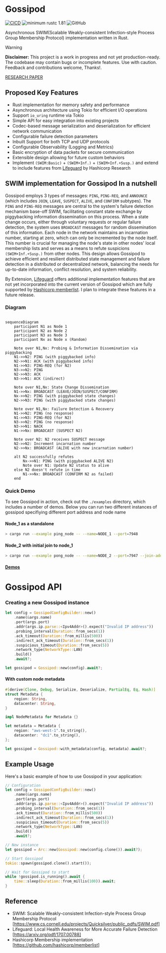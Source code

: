 # Gossipod

[![CICD](https://github.com/thedhejavu/gossipod/actions/workflows/CI.yml/badge.svg)](https://github.com/TheDhejavu/gossipod/actions/workflows/CI.yml)
![minimum rustc 1.81](https://img.shields.io/badge/rustc-1.81.0+-red.svg)
![GitHub](https://img.shields.io/github/license/thedhejavu/gossipod)

Asynchronous SWIM(Scalable Weakly-consistent Infection-style Process Group Membership Protocol) implementation written in Rust.

> [!WARNING]
> **Disclaimer:** This project is a work in progress and not yet production-ready.
> The codebase may contain bugs or incomplete features.
> Use with caution. Feedback and contributions welcome, Thanks!.

[RESEARCH PAPER](https://www.cs.cornell.edu/projects/Quicksilver/public_pdfs/SWIM.pdf)

## Proposed Key Features

- Rust implementation for memory safety and performance
- Asynchronous architecture using Tokio for efficient I/O operations
- Support `io_uring` runtime via Tokio
- Simple API for easy integration into existing projects
- Codec-based message serialization and deserialization for efficient network communication
- Configurable failure detection parameters
- Inbuilt Support for both TCP and UDP protocols 
- Configurable Observability (Logging and Metrics)
- Basic encryption of data packets for secure communication
- Extensible design allowing for future custom behaviors 
- Implement `(SWIM:Basic)` + `(SWIM+Inf.)` + `(SWIM+Inf.+Susp.)` and extend to include features from [Lifeguard](https://arxiv.org/pdf/1707.00788) by Hashicorp Research


## SWIM implementation for Gossipod In a nutshell

Gossipod employs 3 types of messages: `PING`, `PING-REQ`, and `ANNOUNCE` (which includes `JOIN`, `LEAVE`, `SUSPECT`, `ALIVE`, and `CONFIRM` subtypes). The `PING` and `PING-REQ` messages are central to the system's failure detection mechanism base-off SWIM, facilitating constant state exchange by piggybacking information dissemination on this process. When a state change occurs, either through voluntary requests or regular failure detection, the system uses `BROADCAST` messages for random dissemination of this information. Each node in the network maintains an incarnation number, starting at zero, which can only be incremented by the node itself. This number is crucial for managing the node's state in other nodes' local membership lists and serves as a means to refute suspicions `(SWIM+Inf.+Susp.)` from other nodes. This design allows Gossipod to achieve efficient and resilient distributed state management and failure detection in a distributed or decentralized network, balancing the needs for up-to-date information, conflict resolution, and system reliability.

By Extension, [Lifeguard](https://arxiv.org/pdf/1707.00788) offers additional implementation features that are not yet incorporated into the current version of Gossipod which are fully supported by [Hashicorp memberlist](https://github.com/hashicorp/memberlist). I plan to integrate these features in a future release.


### Diagram

```mermaid

sequenceDiagram
    participant N1 as Node 1
    participant N2 as Node 2
    participant N3 as Node 3
    participant Nx as Node x (Random)

    Note over N1,Nx: Probing & Information Dissemination via piggybacking
    N1->>N2: PING (with piggybacked info)
    N2->>N1: ACK (with piggybacked info)
    N1->>N3: PING-REQ (for N2)
    N3->>N2: PING
    N2->>N3: ACK
    N3->>N1: ACK (indirect)

    Note over N1,Nx: State Change Dissemination
    N1->>Nx: BROADCAST (LEAVE/JOIN/SUSPECT/CONFIRM)
    Nx->>N2: PING (with piggybacked state changes)
    N2->>N3: PING (with piggybacked state changes)

    Note over N1,Nx: Failure Detection & Recovery
    N1->>N2: PING (no response)
    N1->>N3: PING-REQ (for N2)
    N3->>N2: PING (no response)
    N3->>N1: NACK
    N1->>Nx: BROADCAST (SUSPECT N2)

    Note over N2: N2 receives SUSPECT message
    N2->>N2: Increment incarnation number
    N2->>Nx: BROADCAST (ALIVE with new incarnation number)

    alt N2 successfully refutes
        Nx->>N1: PING (with piggybacked ALIVE N2)
        Note over N1: Update N2 status to alive
    else N2 doesn't refute in time
        N1->>Nx: BROADCAST (CONFIRM N2 as failed)
    end
```


### Quick Demo
To see Gossipod in action, check out the `./examples` directory, which
includes a number of demos. Below you can run two different instances of gossipod specifiying different port address and node name

#### Node_1 as a standalone
```sh
> cargo run --example ping_node -- --name=NODE_1 --port=7948 
```

#### Node_2 with initial join to node_1
```sh
> cargo run --example pong_node -- --name=NODE_2 --port=7947 --join-addr=127.0.0.1:7948
```

#### [Demos](https://github.com/TheDhejavu/gossipod-examples)

# Gossipod API

### Creating a new Gossipod instance

```rust
let config = GossipodConfigBuilder::new()
    .name(&args.name)
    .port(args.port)
    .addr(args.ip.parse::<Ipv4Addr>().expect("Invalid IP address"))
    .probing_interval(Duration::from_secs(1))
    .ack_timeout(Duration::from_millis(500))
    .indirect_ack_timeout(Duration::from_secs(1))
    .suspicious_timeout(Duration::from_secs(5))
    .network_type(NetworkType::LAN)
    .build()
    .await?;

let gossipod = Gossipod::new(config).await?;
```

#### With custom node metadata

```rust
#[derive(Clone, Debug, Serialize, Deserialize, PartialEq, Eq, Hash)]
struct Metadata {
    region: String,
    datacenter: String,
}

impl NodeMetadata for Metadata {}

let metadata = Metadata { 
    region: "aws-west-1".to_string(),
    datacenter: "dc1".to_string(),
};

let gossipod = Gossipod::with_metadata(config, metadata).await?;
```


## Example Usage

Here's a basic example of how to use Gossipod in your application:

```rust
// Configuration
let config = GossipodConfigBuilder::new()
    .name(&args.name)
    .port(args.port)
    .addr(args.ip.parse::<Ipv4Addr>().expect("Invalid IP address"))
    .probing_interval(Duration::from_secs(1))
    .ack_timeout(Duration::from_millis(500))
    .indirect_ack_timeout(Duration::from_secs(1))
    .suspicious_timeout(Duration::from_secs(5))
    .network_type(NetworkType::LAN)
    .build()
    .await?;

// New instance
let gossipod = Arc::new(Gossipod::new(config.clone()).await?);

// Start Gossipod
tokio::spawn(gossipod.clone().start());

// Wait for Gossipod to start
while !gossipod.is_running().await {
    time::sleep(Duration::from_millis(100)).await;
}
```

## Reference
- SWIM: Scalable Weakly-consistent Infection-style Process Group Membership
Protocol [https://www.cs.cornell.edu/projects/Quicksilver/public_pdfs/SWIM.pdf]
- Lifeguard: Local Health Awareness for More
Accurate Failure Detection [https://arxiv.org/pdf/1707.00788]
- Hashicorp Membership implementation [https://github.com/hashicorp/memberlist]